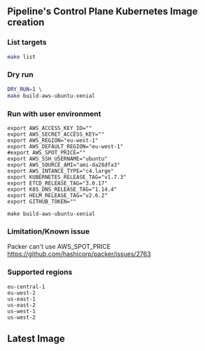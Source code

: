 ## Pipeline's Control Plane Kubernetes Image creation 

### List targets
```bash
make list
```

### Dry run
```bash
DRY_RUN=1 \
make build-aws-ubuntu-xenial
```

### Run with user environment
```
export AWS_ACCESS_KEY_ID=""
export AWS_SECRET_ACCESS_KEY=""
export AWS_REGION="eu-west-1"
export AWS_DEFAULT_REGION="eu-west-1"
#export AWS_SPOT_PRICE=""
export AWS_SSH_USERNAME="ubuntu"
export AWS_SOURCE_AMI="ami-da28dfa3"
export AWS_INTANCE_TYPE="c4.large"
export KUBERNETES_RELEASE_TAG="v1.7.3"
export ETCD_RELEASE_TAG="3.0.17"
export K8S_DNS_RELEASE_TAG="1.14.4"
export HELM_RELEASE_TAG="v2.6.2"
export GITHUB_TOKEN=""

make build-aws-ubuntu-xenial
```

### Limitation/Known issue

Packer can't use AWS_SPOT_PRICE https://github.com/hashicorp/packer/issues/2763

### Supported regions

```
eu-central-1
eu-west-2
us-east-1
us-east-2
us-west-1
us-west-2
```

## Latest Image
